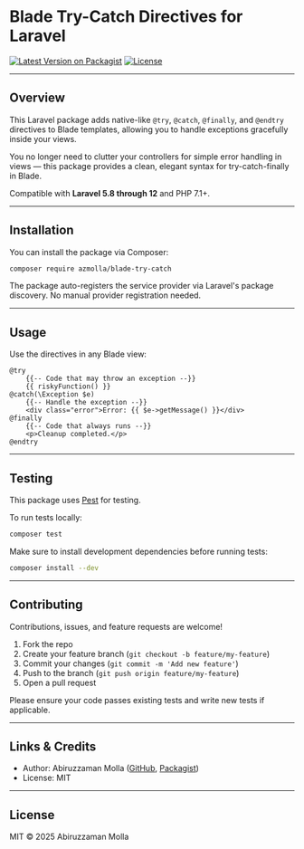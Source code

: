 # Blade Try-Catch Directives for Laravel

[![Latest Version on Packagist](https://img.shields.io/packagist/v/azmolla/blade-try-catch.svg?style=flat-square)](https://packagist.org/packages/azmolla/blade-try-catch)
[![License](https://img.shields.io/packagist/l/azmolla/blade-try-catch.svg?style=flat-square)](https://opensource.org/licenses/MIT)

---

## Overview

This Laravel package adds native-like `@try`, `@catch`, `@finally`, and `@endtry` directives to Blade templates, allowing you to handle exceptions gracefully inside your views.

You no longer need to clutter your controllers for simple error handling in views — this package provides a clean, elegant syntax for try-catch-finally in Blade.

Compatible with **Laravel 5.8 through 12** and PHP 7.1+.

---

## Installation

You can install the package via Composer:

```bash
composer require azmolla/blade-try-catch
```

The package auto-registers the service provider via Laravel's package discovery. No manual provider registration needed.

---

## Usage

Use the directives in any Blade view:

```blade
@try
    {{-- Code that may throw an exception --}}
    {{ riskyFunction() }}
@catch(\Exception $e)
    {{-- Handle the exception --}}
    <div class="error">Error: {{ $e->getMessage() }}</div>
@finally
    {{-- Code that always runs --}}
    <p>Cleanup completed.</p>
@endtry
```

---

## Testing

This package uses [Pest](https://pestphp.com/) for testing.

To run tests locally:

```bash
composer test
```

Make sure to install development dependencies before running tests:

```bash
composer install --dev
```

---

## Contributing

Contributions, issues, and feature requests are welcome!

1. Fork the repo
2. Create your feature branch (`git checkout -b feature/my-feature`)
3. Commit your changes (`git commit -m 'Add new feature'`)
4. Push to the branch (`git push origin feature/my-feature`)
5. Open a pull request

Please ensure your code passes existing tests and write new tests if applicable.

---

## Links & Credits

* Author: Abiruzzaman Molla ([GitHub](https://github.com/abiruzzamanmolla), [Packagist](https://packagist.org/packages/azmolla))
* License: MIT

---

## License

MIT © 2025 Abiruzzaman Molla